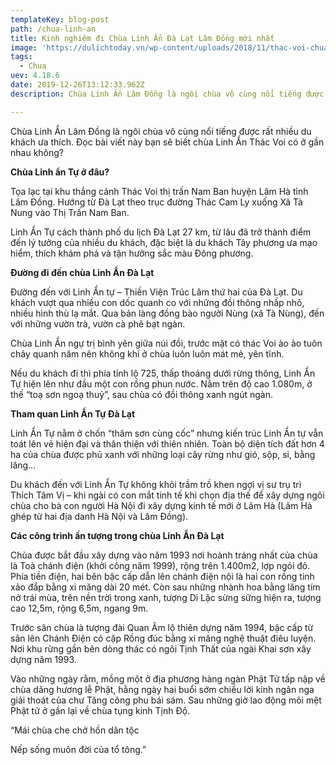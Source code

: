 ```yaml
---
templateKey: blog-post
path: /chua-linh-an
title: Kinh nghiệm đi Chùa Linh Ẩn Đà Lạt Lâm Đồng mới nhất
image: 'https://dulichtoday.vn/wp-content/uploads/2018/11/thac-voi-chua-linh-an.jpg' 
tags:
  - Chua
uev: 4.18.6
date: 2019-12-26T13:12:33.962Z
description: Chùa Linh Ẩn Lâm Đồng là ngôi chùa vô cùng nổi tiếng được rất nhiều du khách ưa thích.

---
```


Chùa Linh Ẩn Lâm Đồng là ngôi chùa vô cùng nổi tiếng được rất nhiều du khách ưa thích. Đọc bài viết này bạn sẽ biết chùa Linh Ẩn Thác Voi có ở gần nhau không?


**Chùa Linh ẩn Tự ở đâu?**

Tọa lạc tại khu thắng cảnh Thác Voi thị trấn Nam Ban huyện Lâm Hà tỉnh Lâm Đồng. Hướng từ Đà Lạt theo trục đường Thác Cam Ly xuống Xã Tà Nung vào Thị Trấn Nam Ban.

 
Linh Ẩn Tự cách thành phố du lịch Đà Lạt 27 km, từ lâu đã trở thành điểm đến lý tưởng của nhiều du khách, đặc biệt là du khách Tây phương ưa mạo hiểm, thích khám phá và tận hưởng sắc màu Đông phương.


**Đường đi đến chùa Linh Ẩn Đà Lạt**

Đường đến với Linh Ẩn tự – Thiền Viện Trúc Lâm thứ hai của Đà Lạt. Du khách vượt qua nhiều con dốc quanh co với những đồi thông nhấp nhô, nhiều hình thù lạ mắt. Qua bản làng đồng bào người Nùng (xã Tà Nùng), đến với những vườn trà, vườn cà phê bạt ngàn.

Chùa Linh Ẩn ngự trị bình yên giữa núi đồi, trước mặt có thác Voi ào ào tuôn chảy quanh năm nên không khí ở chùa luôn luôn mát mẻ, yên tĩnh.

Nếu du khách đi thì phía  tỉnh lộ 725, thấp thoáng dưới rừng thông, Linh Ẩn Tự hiện lên như đầu một con rồng phun nước. Nằm trên độ cao 1.080m, ở thế “toạ sơn ngoạ thuỷ”, sau chùa có đồi thông xanh ngút ngàn.

**Tham quan Linh Ẩn Tự Đà Lạt**

Linh Ẩn Tự nằm ở chốn “thâm sơn cùng cốc” nhưng kiến trúc Linh Ẩn tự vẫn toát lên vẻ hiện đại và thân thiện với thiên nhiên. Toàn bộ diện tích đất hơn 4 ha của chùa được phủ xanh với những loại cây rừng như gió, sộp, si, bằng lăng…

Du khách đến với Linh Ẩn Tự không khỏi trầm trồ khen ngợi vị sư trụ trì Thích Tâm Vị – khi ngài có con mắt tinh tế khi chọn địa thế để xây dựng ngôi chùa cho bà con người Hà Nội đi xây dựng kinh tế mới ở Lâm Hà (Lâm Hà ghép từ hai địa danh Hà Nội và Lâm Đồng).

**Các công trình ấn tượng trong chùa Linh Ẩn Đà Lạt**

Chùa được bắt đầu xây dựng vào năm 1993 nơi hoành tráng nhất của chùa là Toà chánh điện (khởi công năm 1999), rộng trên 1.400m2, lợp ngói đỏ. Phía tiền điện, hai bên bậc cấp dẫn lên chánh điện nội là hai con rồng tinh xảo đắp bằng xi măng dài 20 mét. Còn sau những nhành hoa bằng lăng tím nở trái mùa, trên nền trời trong xanh, tượng Di Lặc sừng sững hiện ra, tượng cao 12,5m, rộng 6,5m, ngang 9m.

Trước sân chùa là tượng đài Quan Âm lộ thiên dựng năm 1994, bậc cấp từ sân lên Chánh Điện có cặp Rồng đúc bằng xi măng nghệ thuật điêu luyện. Nơi khu rừng gần bên dòng thác có ngôi Tịnh Thất của ngài Khai sơn xây dựng năm 1993.

Vào những ngày rằm, mồng một ở địa phương hàng ngàn Phật Tử tấp nập về chùa dâng hương lễ Phật, hằng ngày hai buổi sớm chiều lời kinh ngân nga giải thoát của chư Tăng công phu bái sám. Sau những giờ lao động mõi mệt Phật tử ở gần lại về chùa tụng kinh Tịnh Độ.

“Mái chùa che chở hồn dân tộc

 Nếp sống muôn đời của tổ tông.”